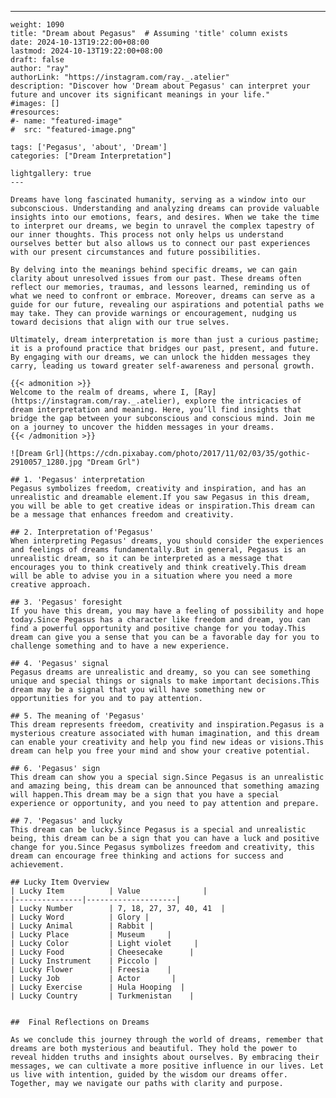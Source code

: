 ---
    weight: 1090
    title: "Dream about Pegasus"  # Assuming 'title' column exists
    date: 2024-10-13T19:22:00+08:00
    lastmod: 2024-10-13T19:22:00+08:00
    draft: false
    author: "ray"
    authorLink: "https://instagram.com/ray._.atelier"
    description: "Discover how 'Dream about Pegasus' can interpret your future and uncover its significant meanings in your life."
    #images: []
    #resources:
    #- name: "featured-image"
    #  src: "featured-image.png"
    
    tags: ['Pegasus', 'about', 'Dream']
    categories: ["Dream Interpretation"]
    
    lightgallery: true
    ---
    
    Dreams have long fascinated humanity, serving as a window into our subconscious. Understanding and analyzing dreams can provide valuable insights into our emotions, fears, and desires. When we take the time to interpret our dreams, we begin to unravel the complex tapestry of our inner thoughts. This process not only helps us understand ourselves better but also allows us to connect our past experiences with our present circumstances and future possibilities.
    
    By delving into the meanings behind specific dreams, we can gain clarity about unresolved issues from our past. These dreams often reflect our memories, traumas, and lessons learned, reminding us of what we need to confront or embrace. Moreover, dreams can serve as a guide for our future, revealing our aspirations and potential paths we may take. They can provide warnings or encouragement, nudging us toward decisions that align with our true selves.
    
    Ultimately, dream interpretation is more than just a curious pastime; it is a profound practice that bridges our past, present, and future. By engaging with our dreams, we can unlock the hidden messages they carry, leading us toward greater self-awareness and personal growth.
    
    {{< admonition >}}
    Welcome to the realm of dreams, where I, [Ray](https://instagram.com/ray._.atelier), explore the intricacies of dream interpretation and meaning. Here, you’ll find insights that bridge the gap between your subconscious and conscious mind. Join me on a journey to uncover the hidden messages in your dreams.
    {{< /admonition >}}
    
    ![Dream Grl](https://cdn.pixabay.com/photo/2017/11/02/03/35/gothic-2910057_1280.jpg "Dream Grl")
    
    ## 1. 'Pegasus' interpretation
    Pegasus symbolizes freedom, creativity and inspiration, and has an unrealistic and dreamable element.If you saw Pegasus in this dream, you will be able to get creative ideas or inspiration.This dream can be a message that enhances freedom and creativity.
    
    ## 2. Interpretation of'Pegasus'
    When interpreting Pegasus' dreams, you should consider the experiences and feelings of dreams fundamentally.But in general, Pegasus is an unrealistic dream, so it can be interpreted as a message that encourages you to think creatively and think creatively.This dream will be able to advise you in a situation where you need a more creative approach.
    
    ## 3. 'Pegasus' foresight
    If you have this dream, you may have a feeling of possibility and hope today.Since Pegasus has a character like freedom and dream, you can find a powerful opportunity and positive change for you today.This dream can give you a sense that you can be a favorable day for you to challenge something and to have a new experience.
    
    ## 4. 'Pegasus' signal
    Pegasus dreams are unrealistic and dreamy, so you can see something unique and special things or signals to make important decisions.This dream may be a signal that you will have something new or opportunities for you and to pay attention.
    
    ## 5. The meaning of 'Pegasus'
    This dream represents freedom, creativity and inspiration.Pegasus is a mysterious creature associated with human imagination, and this dream can enable your creativity and help you find new ideas or visions.This dream can help you free your mind and show your creative potential.
    
    ## 6. 'Pegasus' sign
    This dream can show you a special sign.Since Pegasus is an unrealistic and amazing being, this dream can be announced that something amazing will happen.This dream may be a sign that you have a special experience or opportunity, and you need to pay attention and prepare.
    
    ## 7. 'Pegasus' and lucky
    This dream can be lucky.Since Pegasus is a special and unrealistic being, this dream can be a sign that you can have a luck and positive change for you.Since Pegasus symbolizes freedom and creativity, this dream can encourage free thinking and actions for success and achievement.
    
    ## Lucky Item Overview
    | Lucky Item          | Value              |
    |---------------|--------------------|
    | Lucky Number        | 7, 18, 27, 37, 40, 41  |
    | Lucky Word          | Glory |
    | Lucky Animal        | Rabbit |
    | Lucky Place         | Museum     |
    | Lucky Color         | Light violet     |
    | Lucky Food          | Cheesecake      |
    | Lucky Instrument    | Piccolo |
    | Lucky Flower        | Freesia    |
    | Lucky Job           | Actor       |
    | Lucky Exercise      | Hula Hooping  |
    | Lucky Country       | Turkmenistan    |
    
    
    ##  Final Reflections on Dreams
    
    As we conclude this journey through the world of dreams, remember that dreams are both mysterious and beautiful. They hold the power to reveal hidden truths and insights about ourselves. By embracing their messages, we can cultivate a more positive influence in our lives. Let us live with intention, guided by the wisdom our dreams offer. Together, may we navigate our paths with clarity and purpose.
    